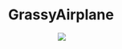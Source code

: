 <h1 align="center">GrassyAirplane<img src="https://s8.gifyu.com/images/979447220829032478.gif" height="3px"></h1>
<p align="center">
  <a href="https://skillicons.dev">
    <img src="https://skillicons.dev/icons?i=python,java,nodejs,docker,postgres,spring,react,typescript,js,css,html" />
  </a>
</p>
